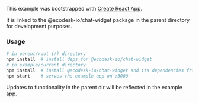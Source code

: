 This example was bootstrapped with [Create React App](https://github.com/facebook/create-react-app).

It is linked to the @ecodesk-io/chat-widget package in the parent directory for development purposes.

### Usage

```bash
# in parent/root (/) directory
npm install  # install deps for @ecodesk-io/chat-widget
# in example/current directory
npm install  # install @ecodesk-io/chat-widget and its dependencies from the parent
npm start    # serves the example app on :3000
```

Updates to functionality in the parent dir will be reflected in the example app.
